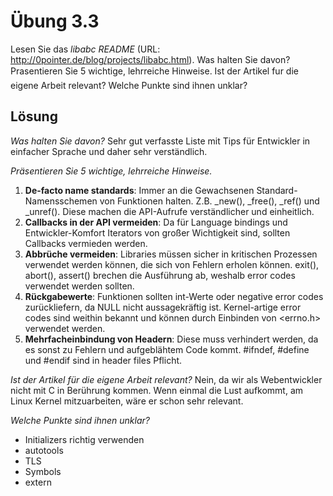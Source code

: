 # Übung 3.3

Lesen Sie das _libabc README_ (URL: http://0pointer.de/blog/projects/libabc.html). Was halten Sie davon? Prasentieren Sie 5 wichtige, lehrreiche Hinweise. Ist der Artikel fur die eigene Arbeit relevant? Welche Punkte sind ihnen unklar?

## Lösung

_Was halten Sie davon?_
Sehr gut verfasste Liste mit Tips für Entwickler in einfacher Sprache und daher sehr verständlich.

_Präsentieren Sie 5 wichtige, lehrreiche Hinweise._
1.  __De-facto name standards__: Immer an die Gewachsenen Standard-Namensschemen von Funktionen halten. Z.B. _new(), _free(), _ref() und _unref(). Diese machen die API-Aufrufe verständlicher und einheitlich.
2.  __Callbacks in der API vermeiden__: Da für Language bindings und Entwickler-Komfort Iterators von großer Wichtigkeit sind, sollten Callbacks vermieden werden.
3.  __Abbrüche vermeiden__: Libraries müssen sicher in kritischen Prozessen verwendet werden können, die sich von Fehlern erholen können. exit(), abort(), assert() brechen die Ausführung ab, weshalb error codes verwendet werden sollten.
4.  __Rückgabewerte__: Funktionen sollten int-Werte oder negative error codes zurückliefern, da NULL nicht aussagekräftig ist. Kernel-artige error codes sind weithin bekannt und können durch Einbinden von <errno.h> verwendet werden.
5.  __Mehrfacheinbindung von Headern__: Diese muss verhindert werden, da es sonst zu Fehlern und aufgeblähtem Code kommt. #ifndef, #define und #endif sind in header files Pflicht.

_Ist der Artikel für die eigene Arbeit relevant?_
Nein, da wir als Webentwickler nicht mit C in Berührung kommen. Wenn einmal die Lust aufkommt, am Linux Kernel mitzuarbeiten, wäre er schon sehr relevant.

_Welche Punkte sind ihnen unklar?_
* Initializers richtig verwenden
* autotools
* TLS
* Symbols
* extern
